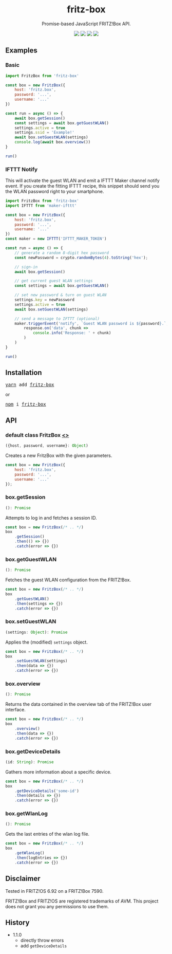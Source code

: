 <h1 align="center">fritz-box</h2>

<p align="center">
	Promise-based JavaScript FRITZ!Box API.
</p>

<p align="center">
	<a href="https://slack.dodekeract.com"><img src="https://slack.dodekeract.com/badge.svg"/></a>
	<a href="https://codeclimate.com/github/dodekeract/fritz-box/maintainability"><img src="https://api.codeclimate.com/v1/badges/0c35f27e2de42a35257b/maintainability"/></a>
	<a href="https://npmjs.com/package/fritz-box"><img src="https://img.shields.io/npm/dm/fritz-box.svg"/></a>
	<a href="https://david-dm.org/dodekeract/fritz-box"><img src="https://david-dm.org/dodekeract/fritz-box.svg"/></a>
</p>

## Examples

### Basic

```javascript
import FritzBox from 'fritz-box'

const box = new FritzBox({
	host: 'fritz.box',
	password: '...',
	username: '...'
})

const run = async () => {
	await box.getSession()
	const settings = await box.getGuestWLAN()
	settings.active = true
	settings.ssid = 'Example!'
	await box.setGuestWLAN(settings)
	console.log(await box.overview())
}

run()
```

### IFTTT Notify

This will activate the guest WLAN and emit a IFTTT Maker channel notify event. If you create the fitting IFTTT recipe, this snippet should send you the WLAN password right to your smartphone.

```javascript
import FritzBox from 'fritz-box'
import IFTTT from 'maker-ifttt'

const box = new FritzBox({
	host: 'fritz.box',
	password: '...',
	username: '...'
})
const maker = new IFTTT('IFTTT_MAKER_TOKEN')

const run = async () => {
	// generate a random 8-digit hex password
	const newPassword = crypto.randomBytes(4).toString('hex');

	// sign-in
	await box.getSession()

	// get current guest WLAN settings
	const settings = await box.getGuestWLAN()

	// set new password & turn on guest WLAN
	settings.key = newPassword
	settings.active = true
	await box.setGuestWLAN(settings)

	// send a message to IFTTT (optional)
	maker.triggerEvent('notify', `Guest WLAN password is ${password}.`, response =>
		response.on('data', chunk =>
			console.info('Response: ' + chunk)
		)
	)
}

run()
```

## Installation

<pre>
<a href="https://yarnpkg.com">yarn</a> add <a href="https://yarnpkg.com/en/package/fritz-box">fritz-box</a>
</pre>
or
<pre>
<a href="https://npmjs.com">npm</a> i <a href="https://npmjs.com/package/fritz-box">fritz-box</a>
</pre>

## API

### default class FritzBox [<>](/source/index.js)

```ts
({host, password, username}: Object)
```

Creates a new FritzBox with the given parameters.

````javascript
const box = new FritzBox({
	host: 'fritz.box',
	password: '...',
	username: '...'
});
````

### box.getSession

```ts
(): Promise
```

Attempts to log in and fetches a session ID.

```js
const box = new FritzBox(/* .. */)
box
	.getSession()
	.then(() => {})
	.catch(error => {})
```

### box.getGuestWLAN

```ts
(): Promise
```

Fetches the guest WLAN configuration from the FRITZ!Box.

```js
const box = new FritzBox(/* .. */)
box
	.getGuestWLAN()
	.then(settings => {})
	.catch(error => {})
```

### box.setGuestWLAN

```ts
(settings: Object): Promise
```

Applies the (modified) `settings` object.

```js
const box = new FritzBox(/* .. */)
box
	.setGuestWLAN(settings)
	.then(data => {})
	.catch(error => {})
```

### box.overview

```ts
(): Promise
```

Returns the data contained in the overview tab of the FRITZ!Box user interface.

```js
const box = new FritzBox(/* .. */)
box
	.overview()
	.then(data => {})
	.catch(error => {})
```

### box.getDeviceDetails

```ts
(id: String): Promise
```

Gathers more information about a specific device.

```js
const box = new FritzBox(/* .. */)
box
	.getDeviceDetails('some-id')
	.then(details => {})
	.catch(error => {})
```

### box.getWlanLog

```ts
(): Promise
```

Gets the last entries of the wlan log file.

```js
const box = new FritzBox(/* .. */)
box
	.getWlanLog()
	.then(logEntries => {})
	.catch(error => {})
```

## Disclaimer

Tested in FRITZ!OS 6.92 on a FRITZ!Box 7590.

FRITZ!Box and FRITZ!OS are registered trademarks of AVM. This project does not grant you any permissions to use them.

## History

* 1.1.0
	* directly throw errors
	* add `getDeviceDetails`
